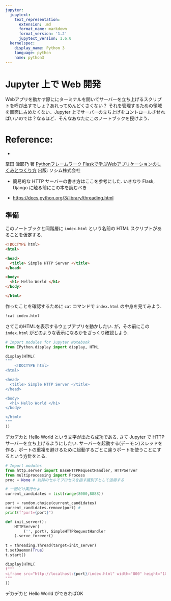 ```yaml
---
jupyter:
  jupytext:
    text_representation:
      extension: .md
      format_name: markdown
      format_version: '1.2'
      jupytext_version: 1.6.0
  kernelspec:
    display_name: Python 3
    language: python
    name: python3
---
```


# Jupyter 上で Web 開発

Webアプリを動かす際ににターミナルを開いてサーバーを立ち上げるスクリプトを呼び出すでしょ？あれってめんどくさくない？ それを管理するための領域を画面に占めたくない．Jupyter 上でサーバーの立ち上げをコントロールさせればいいのでは？なるほど．そんなあなたにこのノートブックを授けよう．


# Reference:

- 
掌田 津耶乃 著 [Pythonフレームワーク
Flaskで学ぶWebアプリケーションのしくみとつくり方](https://www.socym.co.jp/book/1224) 出版: ソシム株式会社
  - 簡易的な HTTP サーバーの書き方はここを参考にした. いきなり Flask, Django に触る前にこの本を読むべき

- https://docs.python.org/3/library/threading.html


## 準備

<!-- #region -->
このノートブックと同階層に `index.html` という名前の HTML スクリプトがあることを仮定する.

```html
<!DOCTYPE html>
<html>

<head>
  <title> Simple HTTP Server </title>
</head>

<body>
  <h1> Hello World </h1>
</body>

</html>
```

作ったことを確認するために `cat` コマンドで `index.html` の中身を見てみよう.
<!-- #endregion -->

```python
!cat index.html
```

さてこのHTMLを表示するウェブアプリを動かしたい. が，その前にこの `index.html` がどのような表示になるかをざっくり確認しよう.

```python
# Import modules for Jupyter Notebook
from IPython.display import display, HTML
```

```python
display(HTML(
"""
    <!DOCTYPE html>
<html>

<head>
  <title> Simple HTTP Server </title>
</head>

<body>
  <h1> Hello World </h1>
</body>

</html>
"""
))

```

デカデカと Hello World という文字が出たら成功である. さて Jupyter で HTTP サーバーを立ち上げるようにしたい. サーバーを起動する(デーモン)スレッドを作る．ポートの重複を避けるために起動するごとに違うポートを使うことにするという方針をとる.

```python
# Import modules
from http.server import BaseHTTPRequestHandler, HTTPServer
from multiprocessing import Process
proc = None # 以降のセルでプロセスを指す識別子として活用する
```

```python
# 一回だけ実行せよ
current_candidates = list(range(8000,8888))
```

```python
port = random.choice(current_candidates)
current_candidates.remove(port) #
print(f"port={port}")

def init_server():
    HTTPServer(
        ('', port), SimpleHTTPRequestHandler
    ).serve_forever()
    
t = threading.Thread(target=init_server)
t.setDaemon(True)
t.start()

display(HTML(
f"""
<iframe src="http://localhost:{port}/index.html" width="800" height="100"></iframe>
"""
))
```

デカデカと Hello World ができればOK
